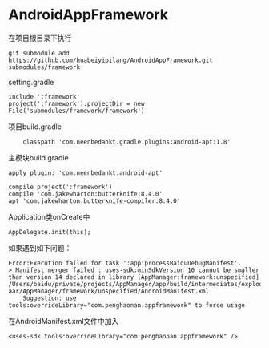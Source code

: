 # AndroidAppFramework


在项目根目录下执行

	git submodule add https://github.com/huabeiyipilang/AndroidAppFramework.git submodules/framework


setting.gradle

	include ':framework'
	project(':framework').projectDir = new File('submodules/framework/framework')

项目build.gradle
	
        classpath 'com.neenbedankt.gradle.plugins:android-apt:1.8'

主模块build.gradle	

	apply plugin: 'com.neenbedankt.android-apt'

    compile project(':framework')
    compile 'com.jakewharton:butterknife:8.4.0'
    apt 'com.jakewharton:butterknife-compiler:8.4.0'

Application类onCreate中

    AppDelegate.init(this);
    
如果遇到如下问题：

    Error:Execution failed for task ':app:processBaiduDebugManifest'.
    > Manifest merger failed : uses-sdk:minSdkVersion 10 cannot be smaller than version 14 declared in library [AppManager:framework:unspecified] /Users/baidu/private/projects/AppManager/app/build/intermediates/exploded-aar/AppManager/framework/unspecified/AndroidManifest.xml
      	Suggestion: use tools:overrideLibrary="com.penghaonan.appframework" to force usage
      	
在AndroidManifest.xml文件中加入
    
    <uses-sdk tools:overrideLibrary="com.penghaonan.appframework" />